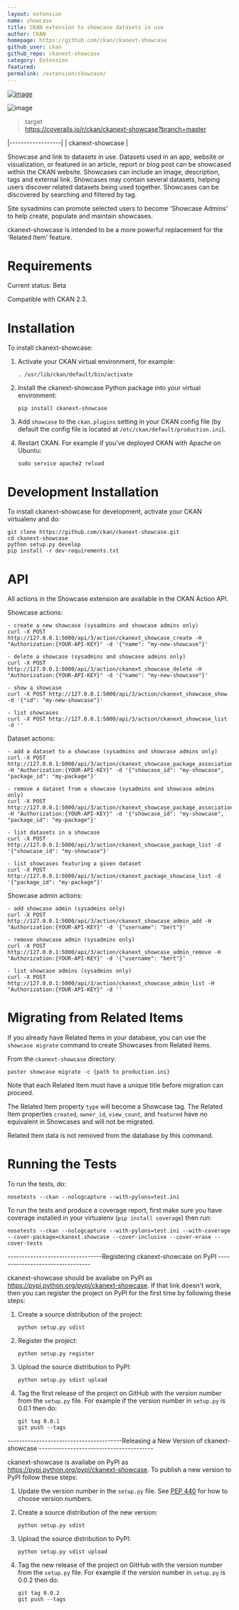 ```yaml
---
layout: extension
name: showcase
title: CKAN extension to showcase datasets in use
author: CKAN
homepage: https://github.com/ckan/ckanext-showcase
github_user: ckan
github_repo: ckanext-showcase
category: Extension
featured: 
permalink: /extension/showcase/
---
```



[![image](https://travis-ci.org/ckan/ckanext-showcase.svg?branch=master)](https://travis-ci.org/ckan/ckanext-showcase)

![image](https://coveralls.io/repos/ckan/ckanext-showcase/badge.png?branch=master)

> target  
> <https://coveralls.io/r/ckan/ckanext-showcase?branch=master>
>
|------------------|
| ckanext-showcase |

Showcase and link to datasets in use. Datasets used in an app, website or visualization, or featured in an article, report or blog post can be showcased within the CKAN website. Showcases can include an image, description, tags and external link. Showcases may contain several datasets, helping users discover related datasets being used together. Showcases can be discovered by searching and filtered by tag.

Site sysadmins can promote selected users to become 'Showcase Admins' to help create, populate and maintain showcases.

ckanext-showcase is intended to be a more powerful replacement for the 'Related Item' feature.

Requirements
============

Current status: Beta

Compatible with CKAN 2.3.

Installation
============

To install ckanext-showcase:

1.  Activate your CKAN virtual environment, for example:

        . /usr/lib/ckan/default/bin/activate

2.  Install the ckanext-showcase Python package into your virtual environment:

        pip install ckanext-showcase

3.  Add `showcase` to the `ckan.plugins` setting in your CKAN config file (by default the config file is located at `/etc/ckan/default/production.ini`).
4.  Restart CKAN. For example if you've deployed CKAN with Apache on Ubuntu:

        sudo service apache2 reload

Development Installation
========================

To install ckanext-showcase for development, activate your CKAN virtualenv and do:

    git clone https://github.com/ckan/ckanext-showcase.git
    cd ckanext-showcase
    python setup.py develop
    pip install -r dev-requirements.txt

API
===

All actions in the Showcase extension are available in the CKAN Action API.

Showcase actions:

    - create a new showcase (sysadmins and showcase admins only)
    curl -X POST http://127.0.0.1:5000/api/3/action/ckanext_showcase_create -H "Authorization:{YOUR-API-KEY}" -d '{"name": "my-new-showcase"}'

    - delete a showcase (sysadmins and showcase admins only)
    curl -X POST http://127.0.0.1:5000/api/3/action/ckanext_showcase_delete -H "Authorization:{YOUR-API-KEY}" -d '{"name": "my-new-showcase"}'

    - show a showcase
    curl -X POST http://127.0.0.1:5000/api/3/action/ckanext_showcase_show -d '{"id": "my-new-showcase"}'

    - list showcases
    curl -X POST http://127.0.0.1:5000/api/3/action/ckanext_showcase_list -d ''

Dataset actions:

    - add a dataset to a showcase (sysadmins and showcase admins only)
    curl -X POST http://127.0.0.1:5000/api/3/action/ckanext_showcase_package_association_create -H "Authorization:{YOUR-API-KEY}" -d '{"showcase_id": "my-showcase", "package_id": "my-package"}'

    - remove a dataset from a showcase (sysadmins and showcase admins only)
    curl -X POST http://127.0.0.1:5000/api/3/action/ckanext_showcase_package_association_delete -H "Authorization:{YOUR-API-KEY}" -d '{"showcase_id": "my-showcase", "package_id": "my-package"}'

    - list datasets in a showcase
    curl -X POST http://127.0.0.1:5000/api/3/action/ckanext_showcase_package_list -d '{"showcase_id": "my-showcase"}'

    - list showcases featuring a given dataset
    curl -X POST http://127.0.0.1:5000/api/3/action/ckanext_package_showcase_list -d '{"package_id": "my-package"}'

Showcase admin actions:

    - add showcase admin (sysadmins only)
    curl -X POST http://127.0.0.1:5000/api/3/action/ckanext_showcase_admin_add -H "Authorization:{YOUR-API-KEY}" -d '{"username": "bert"}'

    - remove showcase admin (sysadmins only)
    curl -X POST http://127.0.0.1:5000/api/3/action/ckanext_showcase_admin_remove -H "Authorization:{YOUR-API-KEY}" -d '{"username": "bert"}'

    - list showcase admins (sysadmins only)
    curl -X POST http://127.0.0.1:5000/api/3/action/ckanext_showcase_admin_list -H "Authorization:{YOUR-API-KEY}" -d ''

Migrating from Related Items
============================

If you already have Related Items in your database, you can use the `showcase migrate` command to create Showcases from Related Items.

From the `ckanext-showcase` directory:

    paster showcase migrate -c {path to production.ini}

Note that each Related Item must have a unique title before migration can proceed.

The Related Item property `type` will become a Showcase tag. The Related Item properties `created`, `owner_id`, `view_count`, and `featured` have no equivalent in Showcases and will not be migrated.

Related Item data is not removed from the database by this command.

Running the Tests
=================

To run the tests, do:

    nosetests --ckan --nologcapture --with-pylons=test.ini

To run the tests and produce a coverage report, first make sure you have coverage installed in your virtualenv (`pip install coverage`) then run:

    nosetests --ckan --nologcapture --with-pylons=test.ini --with-coverage --cover-package=ckanext.showcase --cover-inclusive --cover-erase --cover-tests

---------------------------------Registering ckanext-showcase on PyPI ---------------------------------

ckanext-showcase should be availabe on PyPI as <https://pypi.python.org/pypi/ckanext-showcase>. If that link doesn't work, then you can register the project on PyPI for the first time by following these steps:

1.  Create a source distribution of the project:

        python setup.py sdist

2.  Register the project:

        python setup.py register

3.  Upload the source distribution to PyPI:

        python setup.py sdist upload

4.  Tag the first release of the project on GitHub with the version number from the `setup.py` file. For example if the version number in `setup.py` is 0.0.1 then do:

        git tag 0.0.1
        git push --tags

----------------------------------------Releasing a New Version of ckanext-showcase ----------------------------------------

ckanext-showcase is availabe on PyPI as <https://pypi.python.org/pypi/ckanext-showcase>. To publish a new version to PyPI follow these steps:

1.  Update the version number in the `setup.py` file. See [PEP 440](http://legacy.python.org/dev/peps/pep-0440/#public-version-identifiers) for how to choose version numbers.
2.  Create a source distribution of the new version:

        python setup.py sdist

3.  Upload the source distribution to PyPI:

        python setup.py sdist upload

4.  Tag the new release of the project on GitHub with the version number from the `setup.py` file. For example if the version number in `setup.py` is 0.0.2 then do:

        git tag 0.0.2
        git push --tags



